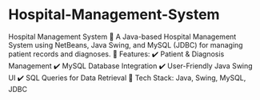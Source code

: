 # Hospital-Management-System
Hospital Management System 🏥 A Java-based Hospital Management System using NetBeans, Java Swing, and MySQL (JDBC) for managing patient records and diagnoses.  🔹 Features: ✔️ Patient &amp; Diagnosis Management ✔️ MySQL Database Integration ✔️ User-Friendly Java Swing UI ✔️ SQL Queries for Data Retrieval  📌 Tech Stack: Java, Swing, MySQL, JDBC
